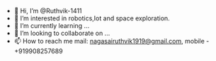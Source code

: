 - 👋 Hi, I’m @Ruthvik-1411
- 👀 I’m interested in robotics,Iot and space exploration.
- 🌱 I’m currently learning ...
- 💞️ I’m looking to collaborate on ...
- 📫 How to reach me  mail: nagasairuthvik1919@gmail.com, mobile - +919908257689

<!---
Ruthvik-1411/Ruthvik-1411 is a ✨ special ✨ repository because its `README.md` (this file) appears on your GitHub profile.
You can click the Preview link to take a look at your changes.
--->
